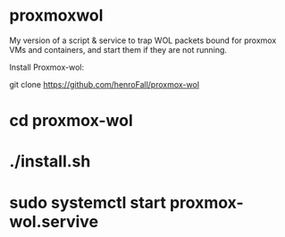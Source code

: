 # proxmoxwol
My version of a script &amp; service to trap WOL packets bound for proxmox VMs and containers, and start them if they are not running.


Install Proxmox-wol:

git clone https://github.com/henroFall/proxmox-wol
# cd proxmox-wol
# ./install.sh
# sudo systemctl start proxmox-wol.servive
